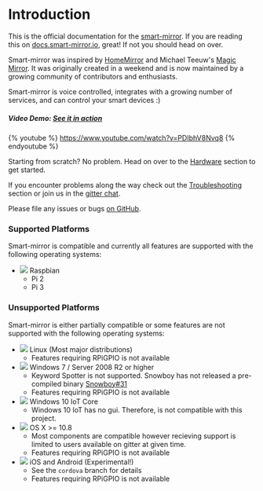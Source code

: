# Introduction

This is the official documentation for the [smart-mirror](https://github.com/evancohen/smart-mirror). If you are reading this on [docs.smart-mirror.io](http://docs.smart-mirror.io), great! If not you should head on over.

Smart-mirror was inspired by [HomeMirror](https://github.com/HannahMitt/HomeMirror) and Michael Teeuw's [Magic Mirror](http://michaelteeuw.nl/tagged/magicmirror). It was originally created in a weekend and is now maintained by a growing community of contributors and enthusiasts. 

Smart-mirror is voice controlled, integrates with a growing number of services, and can control your smart devices :)

##### Video Demo: [See it in action](https://youtu.be/PDIbhV8Nvq8)
{% youtube %}
https://www.youtube.com/watch?v=PDIbhV8Nvq8
{% endyoutube %}

Starting from scratch? No problem. Head on over to the [Hardware](docs/hardware.md) section to get started.

If you encounter problems along the way check out the [Troubleshooting](docs/troubleshooting.md) section or join us in the [gitter chat](https://gitter.im/evancohen/smart-mirror).

Please file any issues or bugs [on GitHub](https://github.com/evancohen/smart-mirror/issues/new).

### Supported Platforms

Smart-mirror is compatible and currently all features are supported with the following operating systems:

- ![](docs/raspbian.png) Raspbian
  - Pi 2
  - Pi 3

### Unsupported Platforms

Smart-mirror is either partially compatible or some features are not supported with the following operating systems:

- ![](docs/linux.png) Linux (Most major distributions)
  - Features requiring RPiGPIO is not available 
- ![](docs/windows.png) Windows 7 / Server 2008 R2 or higher
  - Keyword Spotter is not supported. Snowboy has not released a pre-compiled binary [Snowboy#31](https://github.com/Kitt-AI/snowboy/issues/31)
  - Features requiring RPiGPIO is not available
- ![](docs/windows.png) Windows 10 IoT Core
  - Windows 10 IoT has no gui. Therefore, is not compatible with this project.
- ![](docs/mac.png) OS X >= 10.8
  - Most components are compatible however recieving support is limited to users available on gitter at given time.
  - Features requiring RPiGPIO is not available
- ![](docs/cordova.png) iOS and Android (Experimental!)
  - See the `cordova` branch for details
  - Features requiring RPiGPIO is not available
